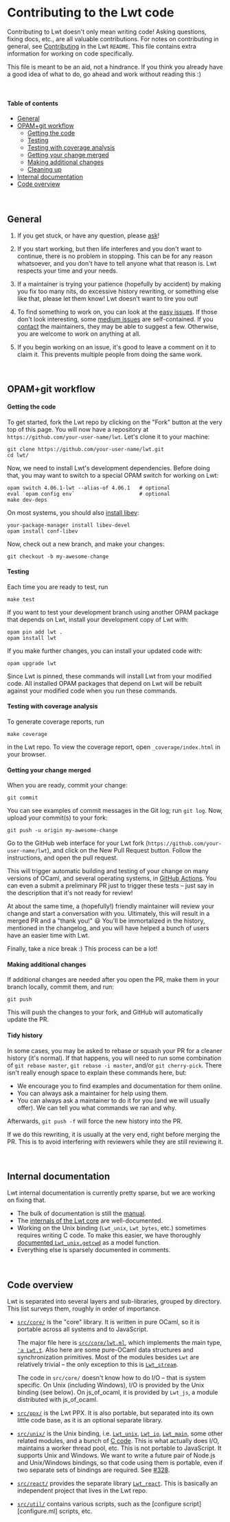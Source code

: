 # Contributing to the Lwt code

Contributing to Lwt doesn't only mean writing code! Asking questions, fixing
docs, etc., are all valuable contributions. For notes on contributing in
general, see [Contributing][contributing] in the Lwt `README`. This file
contains extra information for working on code specifically.

This file is meant to be an aid, not a hindrance. If you think you already
have a good idea of what to do, go ahead and work without reading this :)


<br/>

#### Table of contents

- [General](#General)
- [OPAM+git workflow](#Workflow)
  - [Getting the code](#Checkout)
  - [Testing](#Testing)
  - [Testing with coverage analysis](#Test_with_coverage_analysis)
  - [Getting your change merged](#Getting_your_change_merged)
  - [Making additional changes](#Making_additional_changes)
  - [Cleaning up](#Cleaning_up)
- [Internal documentation](#Documentation)
- [Code overview](#Code_overview)


<br/>

<a id="General"></a>
## General

1. If you get stuck, or have any question, please [ask][contact]!

2. If you start working, but then life interferes and you don't want to
   continue, there is no problem in stopping. This can be for any reason
   whatsoever, and you don't have to tell anyone what that reason is. Lwt
   respects your time and your needs.

3. If a maintainer is trying your patience (hopefully by accident) by making you
   fix too many nits, do excessive history rewriting, or something else like
   that, please let them know! Lwt doesn't want to tire you out!

4. To find something to work on, you can look at the [easy issues][easy]. If
   those don't look interesting, some [medium issues][medium] are
   self-contained. If you [contact][contact] the maintainers, they may be able
   to suggest a few. Otherwise, you are welcome to work on anything at all.

5. If you begin working on an issue, it's good to leave a comment on it to claim
   it. This prevents multiple people from doing the same work.

[contact]: https://github.com/ocsigen/lwt#contact
[contributing]: https://github.com/ocsigen/lwt#contributing
[easy]: https://github.com/ocsigen/lwt/labels/easy
[medium]: https://github.com/ocsigen/lwt/labels/medium


<br/>

<a id="Workflow"></a>
## OPAM+git workflow

<a id="Checkout"></a>
#### Getting the code

To get started, fork the Lwt repo by clicking on the "Fork" button at the very
top of this page. You will now have a repository at
`https://github.com/your-user-name/lwt`. Let's clone it to your machine:

```
git clone https://github.com/your-user-name/lwt.git
cd lwt/
```

Now, we need to install Lwt's development dependencies. Before doing that, you
may want to switch to a special OPAM switch for working on Lwt:

```
opam switch 4.06.1-lwt --alias-of 4.06.1   # optional
eval `opam config env`                     # optional
make dev-deps
```

On most systems, you should also [install libev][installing]:

```
your-package-manager install libev-devel
opam install conf-libev
```

[installing]: https://github.com/ocsigen/lwt#installing

Now, check out a new branch, and make your changes:

```
git checkout -b my-awesome-change
```

<a id="Testing"></a>
#### Testing

Each time you are ready to test, run

```
make test
```

If you want to test your development branch using another OPAM package that
depends on Lwt, install your development copy of Lwt with:

```
opam pin add lwt .
opam install lwt
```

If you make further changes, you can install your updated code with:

```
opam upgrade lwt
```

Since Lwt is pinned, these commands will install Lwt from your modified code.
All installed OPAM packages that depend on Lwt will be rebuilt against your
modified code when you run these commands.

<a id="Testing_with_coverage_analysis"></a>
#### Testing with coverage analysis

To generate coverage reports, run

```
make coverage
```

in the Lwt repo. To view the coverage report, open `_coverage/index.html` in
your browser.

<a id="Getting_your_change_merged"></a>
#### Getting your change merged

When you are ready, commit your change:

```
git commit
```

You can see examples of commit messages in the Git log; run `git log`. Now,
upload your commit(s) to your fork:

```
git push -u origin my-awesome-change
```

Go to the GitHub web interface for your Lwt fork
(`https://github.com/your-user-name/lwt`), and click on the New Pull Request
button. Follow the instructions, and open the pull request.

This will trigger automatic building and testing of your change on many versions
of OCaml, and several operating systems, in [GitHub Actions][github-actions].
You can even a submit a preliminary PR just to trigger
these tests – just say in the description that it's not ready for review!

At about the same time, a (hopefully!) friendly maintainer will review your
change and start a conversation with you. Ultimately, this will result in a
merged PR and a "thank you!" :smiley: You'll be immortalized in the history,
mentioned in the changelog, and you will have helped a bunch of users have an
easier time with Lwt.

Finally, take a nice break :) This process can be a lot!

<a id="Making_additional_changes"></a>
#### Making additional changes

If additional changes are needed after you open the PR, make them in your branch
locally, commit them, and run:

```
git push
```

This will push the changes to your fork, and GitHub will automatically update
the PR.

#### Tidy history

In some cases, you may be asked to rebase or squash your PR for a cleaner
history (it's normal). If that happens, you will need to run some combination of
`git rebase master`, `git rebase -i master`, and/or `git cherry-pick`. There
isn't really enough space to explain these commands here, but:

- We encourage you to find examples and documentation for them online.
- You can always ask a maintainer for help using them.
- You can always ask a maintainer to do it for you (and we will usually offer).
  We can tell you what commands we ran and why.

Afterwards, `git push -f` will force the new history into the PR.

If we do this rewriting, it is usually at the very end, right before merging the
PR. This is to avoid interfering with reviewers while they are still reviewing
it.

[github-actions]: https://github.com/ocsigen/lwt/actions


<br/>

<a id="Documentation"></a>
## Internal documentation

Lwt internal documentation is currently pretty sparse, but we are working on
fixing that.

- The bulk of documentation is still the [manual][manual].
- The [internals of the Lwt core][lwt.ml] are well-documented.
- Working on the Unix binding (`Lwt_unix`, `Lwt_bytes`, etc.) sometimes requires
  writing C code. To make this easier, we have thoroughly
  [documented `Lwt_unix.getcwd`][unix-model] as a model function.
- Everything else is sparsely documented in comments.

[manual]: https://ocsigen.org/lwt/manual/
[lwt.ml]: https://github.com/ocsigen/lwt/blob/master/src/core/lwt.ml
[unix-model]: https://github.com/ocsigen/lwt/blob/99d1ec8b5c159456855eb2f55ddab77207bc92b3/src/unix/unix_c/unix_getcwd_job.c#L36


<br/>

<a id="Code_overview"></a>
## Code overview

Lwt is separated into several layers and sub-libraries, grouped by directory.
This list surveys them, roughly in order of importance.

- [`src/core/`][core-dir] is the "core" library. It is written in pure OCaml,
  so it is portable across all systems and to JavaScript.

  The major file here is [`src/core/lwt.ml`][lwt.ml], which implements the main
  type, [`'a Lwt.t`][Lwt.t]. Also here are some pure-OCaml data structures and
  synchronization primitives. Most of the modules besides `Lwt` are relatively
  trivial – the only exception to this is [`Lwt_stream`][Lwt_stream].

  The code in `src/core/` doesn't know how to do I/O – that is system specific.
  On Unix (including Windows), I/O is provided by the Unix binding (see below).
  On js_of_ocaml, it is provided by `Lwt_js`, a module distributed with
  js_of_ocaml.

- [`src/ppx/`][ppx-dir] is the Lwt PPX. It is also portable, but separated into
  its own little code base, as it is an optional separate library.

- [`src/unix/`][unix-dir] is the Unix binding, i.e. [`Lwt_unix`][Lwt_unix],
  [`Lwt_io`][Lwt_io], [`Lwt_main`][Lwt_main], some other related modules, and a
  bunch of [C code][c]. This is what actually does I/O, maintains a worker
  thread pool, etc. This is not portable to JavaScript. It supports Unix and
  Windows. We want to write a future pair of Node.js and Unix/Windows bindings,
  so that code using them is portable, even if two separate sets of bindings
  are required. See [#328][issue-328].

- [`src/react/`][react-dir] provides the separate library
  [`Lwt_react`][Lwt_react]. This is basically an independent project that lives
  in the Lwt repo.

- [`src/util/`][util-dir] contains various scripts, such as the
  [configure script][configure.ml] scripts, etc.

[core-dir]: https://github.com/ocsigen/lwt/tree/master/src/core
[lwt.ml]: https://github.com/ocsigen/lwt/blob/master/src/core/lwt.ml
[Lwt.t]: https://github.com/ocsigen/lwt/blob/73976987bcae37133e2cd590bcc515afc9e1498e/src/core/lwt.ml#L424
[Lwt_stream]: https://github.com/ocsigen/lwt/blob/master/src/core/lwt_stream.mli
[ppx-dir]: https://github.com/ocsigen/lwt/tree/master/src/ppx
[unix-dir]: https://github.com/ocsigen/lwt/tree/master/src/unix
[Lwt_unix]: https://github.com/ocsigen/lwt/blob/master/src/unix/lwt_unix.cppo.mli
[Lwt_io]: https://github.com/ocsigen/lwt/blob/master/src/unix/lwt_io.mli
[Lwt_main]: https://github.com/ocsigen/lwt/blob/master/src/unix/lwt_main.mli
[c]: https://github.com/ocsigen/lwt/tree/master/src/unix/unix_c
[issue-328]: https://github.com/ocsigen/lwt/issues/328
[react-dir]: https://github.com/ocsigen/lwt/tree/master/src/react
[Lwt_react]: https://github.com/ocsigen/lwt/blob/master/src/react/lwt_react.mli
[util-dir]: https://github.com/ocsigen/lwt/tree/master/src/util
